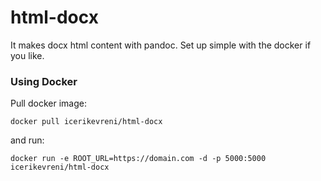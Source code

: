 # html-docx
It makes docx html content with pandoc. Set up simple with the docker if you like.

### Using Docker
    
    
Pull docker image:

    docker pull icerikevreni/html-docx


and run:

    docker run -e ROOT_URL=https://domain.com -d -p 5000:5000 icerikevreni/html-docx
    
